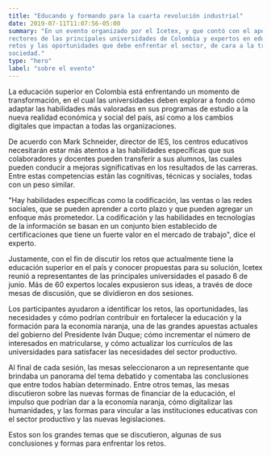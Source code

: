 ```yaml
---
title: "Educando y formando para la cuarta revolución industrial"
date: 2019-07-11T11:07:56-05:00
summary: "En un evento organizado por el Icetex, y que contó con el apoyo de Latin Trade y TalentoLab,
rectores de las principales universidades de Colombia y expertos en educación discutieron los
retos y las oportunidades que debe enfrentar el sector, de cara a la transformación digital de la
sociedad."
type: "hero"
label: "sobre el evento"
---
```


La educación superior en Colombia está enfrentando un momento de transformación, en el cual las universidades deben explorar a fondo cómo adaptar las habilidades más valoradas en sus programas de estudio a la nueva realidad económica y social del país, así como a los cambios digitales que impactan a todas las organizaciones.

De acuerdo con Mark Schneider, director de IES, los centros educativos necesitarán estar más atentos a las habilidades específicas que sus colaboradores y docentes pueden transferir a sus alumnos, las cuales pueden conducir a mejoras significativas en los resultados de las carreras. Entre estas competencias están las cognitivas, técnicas y sociales, todas con un peso similar.

"Hay habilidades específicas como la codificación, las ventas o las redes sociales, que se pueden aprender a corto plazo y que pueden agregar un enfoque más prometedor.  La codificación y las habilidades en tecnologías de la información se basan en un conjunto bien establecido de certificaciones que tiene un fuerte valor en el mercado de trabajo", dice el experto.

Justamente, con el fin de discutir los retos que actualmente tiene la educación superior en el país y conocer propuestas para su solución, Icetex reunió a representantes de las principales universidades el pasado 6 de junio. Más de 60 expertos locales expusieron sus ideas, a través de doce mesas de discusión, que se dividieron en dos sesiones.

Los participantes ayudaron a identificar los retos, las oportunidades, las necesidades y cómo podrían contribuir en fortalecer la educación y la formación para la economía naranja, una de las grandes apuestas actuales del gobierno del Presidente Iván Duque; cómo incrementar el número de interesados en matricularse, y cómo actualizar los currículos de las universidades para satisfacer las necesidades del sector productivo.

Al final de cada sesión, las mesas seleccionaron a un representante que brindaba un panorama del tema debatido y comentaba las conclusiones que entre todos habían determinado. Entre otros temas, las mesas discutieron sobre las nuevas formas de financiar de la educación, el impulso que podrían dar a la economía naranja, cómo digitalizar las humanidades, y las formas para vincular a las instituciones educativas con el sector productivo y las nuevas legislaciones.

Estos son los grandes temas que se discutieron, algunas de sus conclusiones y formas para enfrentar los retos.
